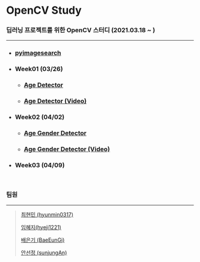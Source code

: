 # OpenCV Study
### 딥러닝 프로젝트를 위한 OpenCV 스터디 (2021.03.18 ~ )

---

* ### [pyimagesearch](https://www.pyimagesearch.com/)

* ### Week01 (03/26)
  * ### [Age Detector](https://github.com/hyunmin0317/OpenCV_Study/blob/master/AgeDetector/Github/AgeDetector.md)

  * ### [Age Detector (Video)](https://github.com/hyunmin0317/OpenCV_Study/blob/master/AgeDetector(Video)/Github/AgeDetectorVideo.md)

* ### Week02 (04/02)

  * ### [Age Gender Detector](https://github.com/hyunmin0317/OpenCV_Study/blob/master/AgeGenderDetector/Github/AgeGenderDetector.md)
  
  * ### [Age Gender Detector (Video)](https://github.com/hyunmin0317/OpenCV_Study/blob/master/AgeGenderDetector(Video)/Github/AgeGenderDetectorVideo.md)
  
* ### Week03 (04/09)

<br>

### 팀원

---

> [최현민 (hyunmin0317)](https://github.com/hyunmin0317?tab=repositories)
>
> [임혜지(hyeji1221)](https://github.com/hyeji1221)
>
> [배은기 (BaeEunGi)](https://github.com/BaeEunGi)
>
> [안선정 (sunjungAn)](https://github.com/sunjungAn)
